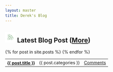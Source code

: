 ```yaml
---
layout: master
title: Derek's Blog
---
```


<div class='home_box' id='home_left'>
  <h2><a href='http://feeds.feedburner.com/derek0883n' class='float-right'><img src='/images/subscribe-icon.gif' alt='Subscribe'/></a> Latest Blog Post (<a href='/'>More</a>)</h2>
  
<table class='post-list'>
{% for post in site.posts %}
    <tr>
      <th><a href='{{ post.url }}'>{{ post.title }}</a></th>
      <td>{{ post.categories }}</td>
      <td><a href='{{post.url}}#disqus_thread'>Comments</a></td>
    </tr>
{% endfor %}
</table>
</div>
